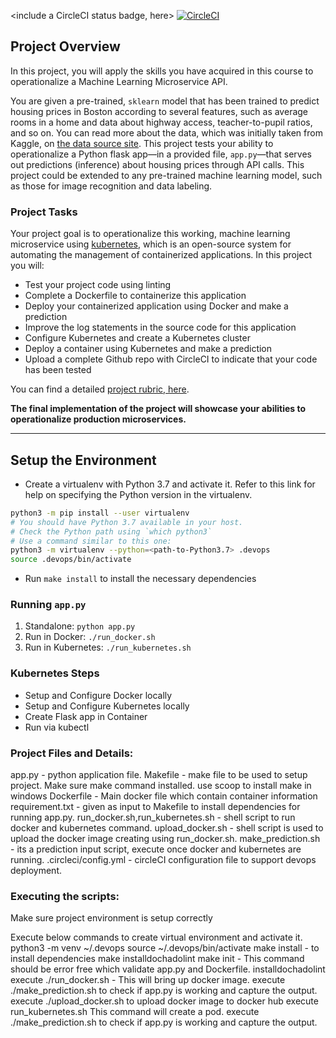 <include a CircleCI status badge, here>
[![CircleCI](https://circleci.com/gh/damodharanr/DevOps_Microservices/tree/master.svg?style=svg)](https://circleci.com/gh/damodharanr/DevOps_Microservices/tree/master)

## Project Overview

In this project, you will apply the skills you have acquired in this course to operationalize a Machine Learning Microservice API. 

You are given a pre-trained, `sklearn` model that has been trained to predict housing prices in Boston according to several features, such as average rooms in a home and data about highway access, teacher-to-pupil ratios, and so on. You can read more about the data, which was initially taken from Kaggle, on [the data source site](https://www.kaggle.com/c/boston-housing). This project tests your ability to operationalize a Python flask app—in a provided file, `app.py`—that serves out predictions (inference) about housing prices through API calls. This project could be extended to any pre-trained machine learning model, such as those for image recognition and data labeling.

### Project Tasks

Your project goal is to operationalize this working, machine learning microservice using [kubernetes](https://kubernetes.io/), which is an open-source system for automating the management of containerized applications. In this project you will:
* Test your project code using linting
* Complete a Dockerfile to containerize this application
* Deploy your containerized application using Docker and make a prediction
* Improve the log statements in the source code for this application
* Configure Kubernetes and create a Kubernetes cluster
* Deploy a container using Kubernetes and make a prediction
* Upload a complete Github repo with CircleCI to indicate that your code has been tested

You can find a detailed [project rubric, here](https://review.udacity.com/#!/rubrics/2576/view).

**The final implementation of the project will showcase your abilities to operationalize production microservices.**

---

## Setup the Environment

* Create a virtualenv with Python 3.7 and activate it. Refer to this link for help on specifying the Python version in the virtualenv. 
```bash
python3 -m pip install --user virtualenv
# You should have Python 3.7 available in your host. 
# Check the Python path using `which python3`
# Use a command similar to this one:
python3 -m virtualenv --python=<path-to-Python3.7> .devops
source .devops/bin/activate
```
* Run `make install` to install the necessary dependencies

### Running `app.py`

1. Standalone:  `python app.py`
2. Run in Docker:  `./run_docker.sh`
3. Run in Kubernetes:  `./run_kubernetes.sh`

### Kubernetes Steps

* Setup and Configure Docker locally
* Setup and Configure Kubernetes locally
* Create Flask app in Container
* Run via kubectl

### Project Files and Details:
app.py - python application file.
Makefile - make file to be used to  setup project. Make sure make command installed. use scoop to install make in windows
Dockerfile - Main docker file which contain container information
requirement.txt - given as input to Makefile to install dependencies for running app.py.
run_docker.sh,run_kubernetes.sh - shell script to run docker and kubernetes command.
upload_docker.sh - shell script is used to upload the docker image creating using run_docker.sh.
make_prediction.sh - its a prediction input script, execute once docker and kubernetes are running.
.circleci/config.yml - circleCI configuration file to support devops deployment.

### Executing the scripts:
Make sure  project environment is setup correctly

Execute below commands to create virtual environment and activate it.
python3 -m venv ~/.devops
source  ~/.devops/bin/activate
make install  - to install dependencies 
make installdochadolint
make init - This command should be error free which validate app.py and Dockerfile.
installdochadolint 
 execute ./run_docker.sh - This will bring up docker image.
 execute ./make_prediction.sh to check if app.py is working and capture the output.
 execute ./upload_docker.sh to upload docker image to docker hub
 execute run_kubernetes.sh This command will create a pod.
 execute ./make_prediction.sh to check if app.py is working and capture the output.